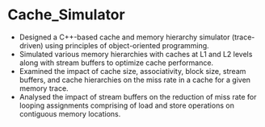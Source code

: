 # Cache_Simulator
* Designed a C++-based cache and memory hierarchy simulator (trace-driven) using principles of object-oriented programming.
* Simulated various memory hierarchies with caches at L1 and L2 levels along with stream buffers to optimize cache performance.
* Examined the impact of cache size, associativity, block size, stream buffers, and cache hierarchies on the miss rate in a cache for a given memory trace.
* Analysed the impact of stream buffers on the reduction of miss rate for looping assignments comprising of load and store operations on contiguous memory locations.
